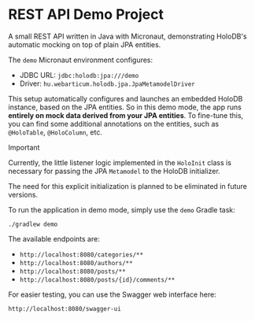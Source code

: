 # REST API Demo Project

A small REST API written in Java with Micronaut, demonstrating HoloDB's automatic mocking on top of plain JPA entities.

The `demo` Micronaut environment configures:

- JDBC URL: `jdbc:holodb:jpa:///demo`
- Driver: `hu.webarticum.holodb.jpa.JpaMetamodelDriver`

This setup automatically configures and launches an embedded HoloDB instance, based on the JPA entities.
So in this demo mode, the app runs **entirely on mock data derived from your JPA entities**.
To fine-tune this, you can find some additional annotations on the entities, such as `@HoloTable`, `@HoloColumn`, etc.

> [!IMPORTANT]
> Currently, the little listener logic implemented in the `HoloInit` class is necessary for passing the JPA `Metamodel` to the HoloDB initializer.
>
> The need for this explicit initialization is planned to be eliminated in future versions.

To run the application in demo mode, simply use the `demo` Gradle task:

```
./gradlew demo
```

The available endpoints are:

- `http://localhost:8080/categories/**`
- `http://localhost:8080/authors/**`
- `http://localhost:8080/posts/**`
- `http://localhost:8080/posts/{id}/comments/**`

For easier testing, you can use the Swagger web interface here:

```
http://localhost:8080/swagger-ui
```
